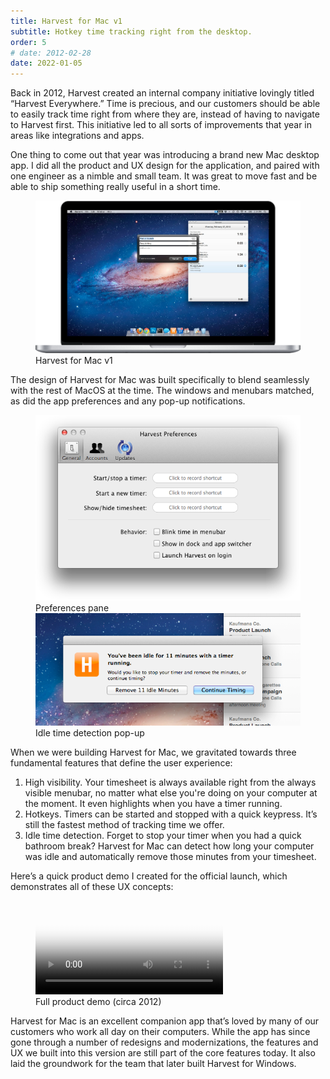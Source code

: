 ```yaml
---
title: Harvest for Mac v1
subtitle: Hotkey time tracking right from the desktop.
order: 5
# date: 2012-02-28
date: 2022-01-05
---
```


<div class="inner">

Back in 2012, Harvest created an internal company initiative lovingly titled “Harvest Everywhere.” Time is precious, and our customers should be able to easily track time right from where they are, instead of having to navigate to Harvest first. This initiative led to all sorts of improvements that year in areas like integrations and apps.

One thing to come out that year was introducing a brand new Mac desktop app. I did all the product and UX design for the application, and paired with one engineer as a nimble and small team. It was great to move fast and be able to ship something really useful in a short time.

</div>

<figure>
  <img src="/images/work/mac-app-store.png" alt="" data-zoomable>
  <figcaption>Harvest for Mac v1</figcaption>
</figure>

<div class="inner">

The design of Harvest for Mac was built specifically to blend seamlessly with the rest of MacOS at the time. The windows and menubars matched, as did the app preferences and any pop-up notifications.

</div>

<figure class="side-by-side">
  <div>
    <div class="bordered">
      <img src="/images/work/mac-preferences.png" alt="" data-zoomable>
    </div>
    <figcaption>Preferences pane</figcaption>
  </div>
  <div>
    <div class="bordered">
      <img src="/images/work/mac-idle.png" alt="" data-zoomable>
    </div>
    <figcaption>Idle time detection pop-up</figcaption>
  </div>
</figure>

<div class="inner">

When we were building Harvest for Mac, we gravitated towards three fundamental features that define the user experience:

1. High visibility. Your timesheet is always available right from the always visible menubar, no matter what else you're doing on your computer at the moment. It even highlights when you have a timer running.
1. Hotkeys. Timers can be started and stopped with a quick keypress. It’s still the fastest method of tracking time we offer.
1. Idle time detection. Forget to stop your timer when you had a quick bathroom break? Harvest for Mac can detect how long your computer was idle and automatically remove those minutes from your timesheet.

Here’s a quick product demo I created for the official launch, which demonstrates all of these UX concepts:

</div>

<figure>
  <video controls poster="/images/blackposter.gif">
    <source src="/images/work/mac-demo.mov" type="video/mp4">
  </video>
  <figcaption>Full product demo (circa 2012)</figcaption>
</figure>

<div class="inner">

Harvest for Mac is an excellent companion app that’s loved by many of our customers who work all day on their computers. While the app has since gone through a number of redesigns and modernizations, the features and UX we built into this version are still part of the core features today. It also laid the groundwork for the team that later built Harvest for Windows.

</div>
